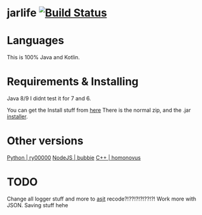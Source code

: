 # jarlife [![Build Status](https://travis-ci.org/ArchboxDev/jarlife.svg?branch=master)](https://travis-ci.org/ArchboxDev/jarlife)

# Languages
This is 100% Java and Kotlin.

# Requirements & Installing
Java 8/9
I didnt test it for 7 and 6.

You can get the Install stuff from [here](https://github.con/ArchboxDev/jarlife/releases)
There is the normal zip, and the .jar [installer](https://github.com/lordjbs/jarlife_installer).

# Other versions

[Python | ry00000](https://github.com/ArchboxDev/pylife)
[NodeJS | bubbie](https://github.com/ArchboxDev/jslife)
[C++ | homonovus](https://github.com/ArchboxDev/cpplife)

# TODO
Change all logger stuff and more to [asjt](https://github.com/lordjbs/asjt)
recode?!??!?!?!??!?!
Work more with JSON. Saving stuff hehe
